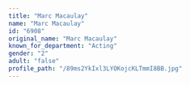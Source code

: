 ```yaml
---
title: "Marc Macaulay"
name: "Marc Macaulay"
id: "6908"
original_name: "Marc Macaulay"
known_for_department: "Acting"
gender: "2"
adult: "false"
profile_path: "/89ms2YkIxl3LYOKojcKLTmmI8BB.jpg"
---
```

